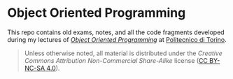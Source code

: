 Object Oriented Programming
===========================

This repo contains old exams, notes, and all the code fragments developed during my lectures of [*Object Oriented Programming*](https://didattica.polito.it/pls/portal30/gap.pkg_guide.viewGap?p_cod_ins=04JEYLM) at [Politecnico di Torino](https://www.polito.it/?lang=en).

> Unless otherwise noted, all material is distributed under the *Creative Commons Attribution Non-Commercial Share-Alike* license ([CC BY-NC-SA 4.0](https://tldrlegal.com/license/creative-commons-attribution-noncommercial-sharealike-4.0-international-%28cc-by-nc-sa-4.0%29)).
